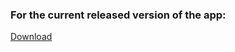 ### For the current released version of the app:

[Download](https://github.com/ApyrGeo/Restaurant-Management-App-Release)
